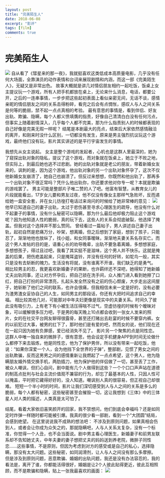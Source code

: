 ```yaml
---
layout: post
title: "完美陌生人"
date: 2018-06-08
excerpt: "影评"
tags: [film]
comments: true
---
```


# 完美陌生人

![](/PerfettiSconosciuti/1.JPG)
自从看了《彗星来的那一夜》，我就挺喜欢这类低成本高质量电影，几乎没有任何大场面，全靠演员的动作表情和台词来展现剧情和内涵，而这一部《完美陌生人》，无疑又是非常出色。
故事大概就是讲几对情侣朋友相约一起吃饭，饭桌上女主提议玩一个游戏，所有人把手机都放在桌上，无论来什么消息，电话，都要公开，之后的一连串事情，一步步把这些起初表面上看似亲密无间，无话不谈，感情亲昵的情侣朋友之间的关系击得粉碎，看完之后会有点惆怅，感叹人与人之间关系是何等的脆弱，禁不起一点点真相的考验。
最有意思的事情是，看到伴侣、好友出轨、欺骗、隐瞒，每个人都义愤填膺的指责，好像自己清清白白没有任何污点，但事实上随着剧情深入，几乎每个人都不完美，那为什么指责别人的时候都表现的自己好像是完美无瑕一样呢？
结尾是本剧最大的亮点，结束后大家依然感情融洽的离开，和刚来时没什么区别，一切都没有发生，原来是男主强烈抗议玩这个游戏，最终他们没有玩，影片其实讲述的是平行宇宙发生的事情。

我想先从女主说起。
女主是整个游戏的发起者，心机也是这群人里最深的，她为了窥探出轨对象的隐私，提议了这个游戏，而对象就在饭桌上，她立于不败之地，但实际上，到最后她也逃不过悲剧。她的出轨对象就是老公的朋友，带着新婚女友来的，讽刺的是，因为这个游戏，他出轨对象的另一个出轨对象怀孕了，这次不仅他新婚女友崩溃了，她自己也崩溃了。但反过来想想，你既然和他出轨了，那再多一个出轨对象不很正常吗？凭什么他出轨你，你还要求他对你专一呢？本就是欺骗的游戏罢了。
男主可能是整部片子唯二赞的人了吧。他富有智慧，从教育女儿的片段就能看出，17岁女儿要和男友过夜，他不仅没有像女主那样气急败坏，反而递给她一盒安全套，并在女儿彷徨打电话过来询问的时候给了她非常棒的意见：
![](/PerfettiSconosciuti/2.png)
他早已知道自己的妻子出轨，太过于悲伤甚至寻求心理医生的疏导，他没有什么对不起妻子的事情，没有什么秘密可以隐瞒，那为什么最后他却极力阻止这个游戏呢？因为他知道人性的脆弱，真的玩下去，这些人的关系会彻底破裂，他选择了掩盖。但我对这个选择并不那么赞同。
曾经看过一篇帖子，男人讲述自己妻子出轨，起初自然是悲痛万分，吵架，想离婚，但之后想到了家庭，想到了孩子，只能忍了，渐渐地他也放纵了，找小姐，和女同事暧昧，渐渐地夫妻关系名存实亡。而这个男人发帖的目的是，语重心长的劝导晚辈，出轨不要急着离婚，多想想家庭，多想想孩子，得过且过吧，我看了其实挺不是滋味，这个男人并不快乐。这就是掩盖的后果，把伤疤盖起来，只是掩耳盗铃，并没有任何的好转，如鸵鸟一般，其实只是没有去斩断的魄力。生活没有将就，没有谁离不开谁，我们缺乏的是勇气。
相比较男主的忍，我更喜欢新婚妻子的果断，也许羁绊还不深吧，她得知了她新婚丈夫出轨同事，还让对方怀孕后，把自己锁在洗手间，众人推门进入看到她擦了口红，把自己打扮的非常漂亮，扎起头发全然没有之前的伤心颓废，大步走出这间屋子，她斩断了他们之间的联系，也许会很痛，但我相信未来一定是好的，没有必要为渣男渣女妥协自己的人生，如同男主的那段话，你还有大把时间追求自己的幸福。
相比较其他几对，可能那对中年夫妇更像是现实中的夫妻关系。时间久了彼此没有吸引力，上有老下有小被生活压得喘不过气，空虚彷徨的时候有个暧昧对象，可以缓解很多压力吧，于是男的每天晚上10点都会收到一张女人发来的照片，女的在社交平台网友聊得很露骨，甚至还打赌出去赴宴的时候不要穿内裤。女的以前犯过大事，被男的扛下了，那时他们是有爱的吧，然而女的说，他们现在还在一起只因为她有负罪感，爱已经消失不见了。
影片另一个聚焦的点是同性恋。这群人中唯一独自来的微胖子，很有意思，他会设定手机健身APP到时间无论做什么都停下来去锻炼，他是同性恋，他为了保护男伴，所以没有带来一起吃饭，他说：“如果你深爱一个人，会为他挡下全世界的子弹”，整部剧，见惯了男女之间的出轨欺骗，反而这男男之间的感情重新让我燃起了一点点希望，这个男人，他为隐瞒朋友婚外情交换手机，两肋插刀，他为保护他的伴侣做了一切，甚至丢了工作，被众人嘲讽，但扪心自问，剧中能有几个人做得到这些？一个个口口声声站在道德的制高点批判与社会主流价值观不兼容的行为，却忘了最基本的人性，只因人性可以掩盖，平时把它藏得好好的，没人知道。嘲讽别人真的很容易，但正视自己却很难。
短短一个半小时的时间，影片让我们深切感受到人与人之间的关系是多么的脆弱，每个人都有秘密，这些秘密甚至会摧毁一切，这让我想到《三体》中的三体星人对人类的描述，人类真是太可怕了。

结尾，看着大家依旧喜笑颜开的回家，我不禁想问，他们到底会幸福吗？还是如同定时炸弹一样随时都可能被引爆。我真的很少看一部剧，看到一个“大团圆”结局，会感到绝望。
在这里说说我不成熟的想法吧：
不涉及到原则问题，如果真相会伤到人，或者会让你成为众矢之的，那就隐瞒吧，人与人关系太复杂，没有一个标准，你觉得一个人丑，也不会当面说。剧中男主看心理医生，新婚妻子和前男友联系却不告知她丈夫，中年夫妻的妻子想把丈夫的妈妈送到养老院，微胖子同性恋……这些事情，不是原则，但因为考虑到对方的感受或是自己的私心，选择隐瞒，那没有太大问题。这些秘密，如同润滑剂，让人与人之间没有那么多摩擦。
但是涉及到原则问题，恶意欺骗、婚姻的出轨问题，我还是没有办法容忍的，我的看法是，离开了谁，你都能活得很好，婚姻是让2个人彼此贴得更近，彼此互相照顾，而不是欺骗和隐瞒，贴上一张我最喜欢的画面：
![](/PerfettiSconosciuti/3.png)